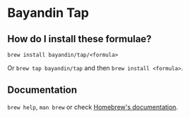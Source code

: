 # Bayandin Tap

## How do I install these formulae?

`brew install bayandin/tap/<formula>`

Or `brew tap bayandin/tap` and then `brew install <formula>`.

## Documentation

`brew help`, `man brew` or check [Homebrew's documentation](https://docs.brew.sh).
